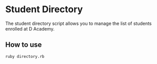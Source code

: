 # Student Directory #

The student directory script allows you to manage the list of students enrolled at D Academy.

## How to use ##

```shell
ruby directory.rb
```
